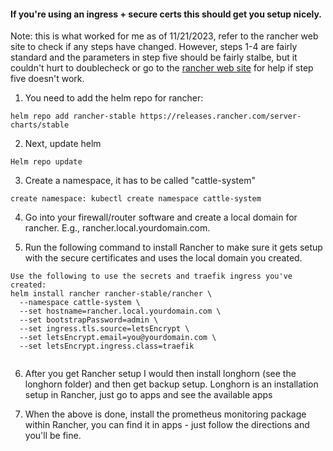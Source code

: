 #### If you're using an ingress + secure certs this should get you setup nicely. 

Note: this is what worked for me as of 11/21/2023, refer to the rancher web site to check if any steps have changed. However, steps 1-4 are fairly standard and the parameters in step five should be fairly stalbe, but it couldn't hurt to doublecheck or go to the [rancher web site](https://ranchermanager.docs.rancher.com/pages-for-subheaders/install-upgrade-on-a-kubernetes-cluster) for help if step five doesn't work. 

1) You need to add the helm repo for rancher:

```
helm repo add rancher-stable https://releases.rancher.com/server-charts/stable
```

2) Next, update helm 

```
Helm repo update
```

3) Create a namespace, it has to be called "cattle-system"

```
create namespace: kubectl create namespace cattle-system
```

4) Go into your firewall/router software and create a local domain for rancher. E.g., rancher.local.yourdomain.com. 

5) Run the following command to install Rancher to make sure it gets setup with the secure certificates and uses the local domain you created. 

``` 
Use the following to use the secrets and traefik ingress you've created: 
helm install rancher rancher-stable/rancher \
  --namespace cattle-system \
  --set hostname=rancher.local.yourdomain.com \
  --set bootstrapPassword=admin \
  --set ingress.tls.source=letsEncrypt \
  --set letsEncrypt.email=you@yourdomain.com \
  --set letsEncrypt.ingress.class=traefik 
  
```
6) After you get Rancher setup I would then install longhorn (see the longhorn folder) and then get backup setup. Longhorn is an installation setup in Rancher, just go to apps and see the available apps

7) When the above is done, install the prometheus monitoring package within Rancher, you can find it in apps - just follow the directions and you'll be fine. 